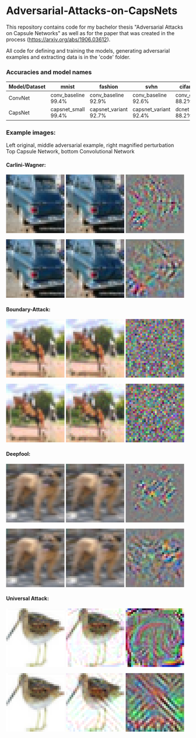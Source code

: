 # Adversarial-Attacks-on-CapsNets

This repository contains code for my bachelor thesis "Adversarial Attacks on Capsule Networks" as well as for the paper that was created in the process (https://arxiv.org/abs/1906.03612).

All code for defining and training the models, generating adversarial examples and extracting data is in the 'code' folder.

### Accuracies and model names

| Model/Dataset | mnist               | fashion               | svhn                  | cifar10          |
|---------------|---------------------|-----------------------|-----------------------|------------------|
| ConvNet       | conv_baseline<br>99.4% | conv_baseline<br>92.9%   | conv_baseline<br>92.6%   | conv_good<br>88.2%  |
| CapsNet       | capsnet_small<br>99.4% | capsnet_variant<br>92.7% | capsnet_variant<br>92.4% | dcnet<br>88.2%      |


### Example images:  
Left original, middle adversarial example, right magnified perturbation  
Top Capsule Network, bottom Convolutional Network  

#### Carlini-Wagner:

![alt text](resources/img/zoomed/cw_orig_automobile.png)
![alt text](resources/img/zoomed/cw_caps_frog.png)
![alt text](resources/img/zoomed/cw_caps_pert.png)  

![alt text](resources/img/zoomed/cw_orig_automobile.png)
![alt text](resources/img/zoomed/cw_conv_frog.png)
![alt text](resources/img/zoomed/cw_conv_pert.png)  
  
  
#### Boundary-Attack:  

![alt text](resources/img/zoomed/boundary_orig_horse.png)
![alt text](resources/img/zoomed/boundary_caps_48.png)
![alt text](resources/img/zoomed/boundary_caps_pert.png)  

![alt text](resources/img/zoomed/boundary_orig_horse.png)
![alt text](resources/img/zoomed/boundary_conv_48.png)
![alt text](resources/img/zoomed/boundary_conv_pert.png)
  
  
#### Deepfool:  

![alt text](resources/img/zoomed/deepfool_orig_dog.png)
![alt text](resources/img/zoomed/deepfool_caps_95.png)
![alt text](resources/img/zoomed/deepfool_caps_pert.png)  

![alt text](resources/img/zoomed/deepfool_orig_dog.png)
![alt text](resources/img/zoomed/deepfool_conv_95.png)
![alt text](resources/img/zoomed/deepfool_conv_pert.png)  
  
  
#### Universal Attack:  

![alt text](resources/img/zoomed/universal_orig_bird.png)
![alt text](resources/img/zoomed/universal_caps_adv.png)
![alt text](resources/img/zoomed/universal_caps_pert.png)  

![alt text](resources/img/zoomed/universal_orig_bird.png)
![alt text](resources/img/zoomed/universal_conv_adv.png)
![alt text](resources/img/zoomed/universal_conv_pert.png)
